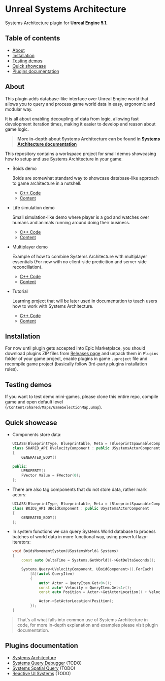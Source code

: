 # Unreal Systems Architecture
Systems Architecture plugin for **Unreal Engine 5.1**.

## Table of contents

- [About](#about)
- [Installation](#installation)
- [Testing demos](#testing-demos)
- [Quick showcase](#quick-showcase)
- [Plugins documentation](#plugins-documentation)

## About

This plugin adds database-like interface over Unreal Engine world that allows
you to query and process game world data in easy, ergonomic and modular way.

It is all about enabling decoupling of data from logic, allowing fast development
iteration times, making it easier to develop and reason about game logic.

> **More in-depth about Systems Architecture can be found in
[Systems Architecture documentation](https://psichix.github.io/Unreal-Systems-Architecture/systems)**

This repository contains a workspace project for small demos showcasing how to
setup and use Systems Architecture in your game:

- Boids demo

    Boids are somewhat standard way to showcase database-like approach to game
    architecture in a nutshell.

    - [C++ Code](Source/Boids/)
    - [Content](Content/Boids/)

- Life simulation demo

    Small simulation-like demo where player is a god and watches over humans and
    animals running around doing their business.

    - [C++ Code](Source/Life/)
    - [Content](Content/Life/)

- Multiplayer demo

    Example of how to combine Systems Architecture with multiplayer essentials
    (For now with no client-side predicition and server-side reconciliation).

    - [C++ Code](Source/Multiplayer/)
    - [Content](Content/Multiplayer/)

- Tutorial

    Learning project that will be later used in documentation to teach users how
    to work with Systems Architecture.

    - [C++ Code](Source/Tutorial/)
    - [Content](Content/Tutorial/)

## Installation

For now until plugin gets accepted into Epic Marketplace, you should download
plugins ZIP files from [Releases page](https://github.com/PsichiX/Unreal-Systems-Architecture/releases)
and unpack them in `Plugins` folder of your game project, enable plugins in game
`.uproject` file and recompile game project (basically follow 3rd-party plugins
installation rules).

## Testing demos

If you want to test demo mini-games, please clone this entire repo, compile game
and open default level (`/Content/Shared/Maps/GameSelectionMap.umap`).

## Quick showcase

- Components store data:

    ```c++
    UCLASS(BlueprintType, Blueprintable, Meta = (BlueprintSpawnableComponent))
    class SHARED_API UVelocityComponent : public USystemsActorComponent
    {
        GENERATED_BODY()

    public:
        UPROPERTY()
        FVector Value = FVector(0);
    };
    ```

- There are also tag components that do not store data, rather mark actors:

    ```c++
    UCLASS(BlueprintType, Blueprintable, Meta = (BlueprintSpawnableComponent))
    class BOIDS_API UBoidComponent : public USystemsActorComponent
    {
        GENERATED_BODY()
    };
    ```

- In system functions we can query Systems World database to process batches of world data
in more functional way, using powerful lazy-iterators:

    ```c++
    void BoidsMovementSystem(USystemsWorld& Systems)
    {
        const auto DeltaTime = Systems.GetWorld()->GetDeltaSeconds();

        Systems.Query<UVelocityComponent, UBoidComponent>().ForEach(
            [&](auto& QueryItem)
            {
                auto* Actor = QueryItem.Get<0>();
                const auto* Velocity = QueryItem.Get<1>();
                const auto Position = Actor->GetActorLocation() + Velocity->Value * DeltaTime;

                Actor->SetActorLocation(Position);
            });
    }
    ```

> That's all what falls into common use of Systems Architecture in code,
for more in-depth explanation and examples please visit plugin documentation.

## Plugins documentation

- [Systems Architecture](https://psichix.github.io/Unreal-Systems-Architecture/systems)
- [Systems Query Debugger]() (TODO)
- [Systems Spatial Query]() (TODO)
- [Reactive UI Systems]() (TODO)

